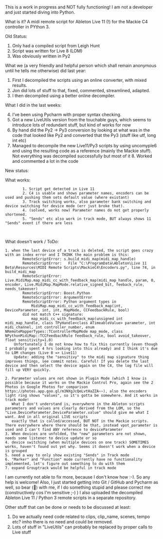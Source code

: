 This is a work in progress and NOT fully functioning! 
I am not a developer and just started diving into Python.

What is it?
A midi remote script for Ableton Live 11 (!) for the Mackie C4 controller in PYthon 3.

Old Status:
1. Only had a compiled script from Leigh Hunt
2. Script was written for Live 8 (LOM)
3. Was obviously written in Py2
 

What we (a very friendly and helpful person which shall remain anonymous until he tells me otherwise) did last year:
  1. First I decompiled the scripts using an online converter, with mixed results.
  2. Jon did lots of stuff to that, fixed, commented, streamlined, adapted. 
  3. I then decompiled using a better online decompiler.
 

What I did in the last weeks:

  4. I’ve been using Pycharm with proper syntax checking.
  5. Got a new LiveUtils version from the touchable guys, which seems to introduce lots of redundant stuff, but kind of works for now
  6. By hand did the Py2 -> Py3 conversion by looking at what was in the code that looked like Py2 and converted that the Py3 (stuff like utf, long int etc)
  7. Managed to decompile the new Live11/Py3 scripts by using uncomyple6 and using the resulting code as a reference (mainly the Mackie stuff). Not everything was decompiled successfully but most of it
	8. Worked and commented a lot in the code
 


New status:

What works:

			1. Script get detected in Live 11
			2. C4 is usable and shows parameter names, encoders can be used and pushing them sets default value (where existant)
			3. Track switching works, also parameter bank switching and device switching for device mode (err just broke that). 
			4. (solved, works now) Parameter names do not get properly shortened.  
			5. "Sends" etc also work in track mode, BUT always shows 11 "Sends" event if there are less	
 

What doesn't work / ToDo:

    1. when the last device of a track is deleted, the script goes crazy with an index error and I THINK the main problem is this:
			RemoteScriptError: s.build_midi_map(midi_map_handle)
			RemoteScriptError:   File "C:\ProgramData\Ableton\Live 11 Beta\Resources\MIDI Remote Scripts\MackieC4\Encoders.py", line 74, in build_midi_map
			RemoteScriptError: Live.MidiMap.map_midi_cc_with_feedback_map(midi_map_handle, param, 0, encoder, Live.MidiMap.MapMode.relative_signed_bit, feeback_rule, needs_takeover)
			RemoteScriptError: Boost.Python
			RemoteScriptError: ArgumentError
			RemoteScriptError: Python argument types in
			    MidiMap.map_midi_cc_with_feedback_map(int, DeviceParameter, int, int, MapMode, CCFeedbackRule, bool)
			did not match C++ signature:
			    map_midi_cc_with_feedback_map(unsigned int midi_map_handle, class TPyHandle<class ATimeableValue> parameter, int midi_channel, int controller_number, enum NRemoteMapperTypes::TControllerMapMode map_mode, class NPythonMidiMap::TCCFeedbackRule feedback_rule, bool avoid_takeover, float sensitivity=1.0)
		Unfortunately I do not know how to fix this currently (even though I probably spent 4 hrs looking into this already) and I think it's due to LOM changes (Live 8 => Live11)
		Update: adding the "sensitivy" to the midi map signature thing improves things, see commit notes. Careful! If you delete the last device and then select the device again on the C4, the log file will fill up VERY quickly.

    2. Parameter values are not shown in Plugin Mode (which I know is possible because it works on the Mackie Control Pro, again see the 2 Photos in Google Photos for comparison https://photos.app.goo.gl/m3NXgJcQeLvtHaZZA~~), also the encoders light ring shows "values", so it's gotta be somewhere. And it works in track mode! 
       What I don't understand is, everywhere in the Ableton scripts parameters and values are clearly derived from the LOM, so the "Live.DeviceParameter.DeviceParameter.value" should give me what I want. And in all original LIVE scripts 
       exactly that is called/accessed, BUT NOT in the Mackie scripts. There everywhere where there should be that, instead vpot_parameter is used and I can't find ANY reference to deviceParameter
    3. When devices are unfolded, the "new" parameters are not shown, needs some listener to device update or so
    4. device switching (when multiple devices on one track) SOMETIMES works, haven't found out yet why. Seems it doesn't work when a device is grouped
    5. need a way to only show existing "Sends" in Track mode
    6. "Marker" and "Function" mode currently have no functionality implemented, let's figure out something to do with them
	7. expand Grouptrack would be helpful in track mode


I am currently not able to fix more, because I don't know how :-). So any help is welcome! Also, I just started getting into Git / GitHub and Pycharm as well, so bear (🐻) with me, if I do something stupid and please correct me (constructively cos I'm sensitive ;-) )
I also uploaded the decompiled Ableton Live 11 / Python 3 remote scripts in a separate repository.

Other stuff that can be done or needs to be discussed at least:
1. Do we actually need code related to clips, clip_name, scenes, tempo etc? imho there is no need and could be removed.
2. Lots of stuff in "LiveUtils" can probably be replaced by proper calls to Live stuff
